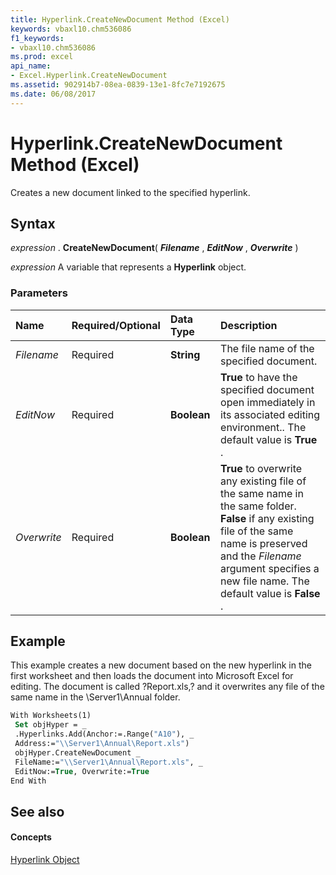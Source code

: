 ```yaml
---
title: Hyperlink.CreateNewDocument Method (Excel)
keywords: vbaxl10.chm536086
f1_keywords:
- vbaxl10.chm536086
ms.prod: excel
api_name:
- Excel.Hyperlink.CreateNewDocument
ms.assetid: 902914b7-08ea-0839-13e1-8fc7e7192675
ms.date: 06/08/2017
---
```



# Hyperlink.CreateNewDocument Method (Excel)

Creates a new document linked to the specified hyperlink.


## Syntax

 _expression_ . **CreateNewDocument**( **_Filename_** , **_EditNow_** , **_Overwrite_** )

 _expression_ A variable that represents a **Hyperlink** object.


### Parameters



|**Name**|**Required/Optional**|**Data Type**|**Description**|
|:-----|:-----|:-----|:-----|
| _Filename_|Required| **String**|The file name of the specified document.|
| _EditNow_|Required| **Boolean**| **True** to have the specified document open immediately in its associated editing environment.. The default value is **True** .|
| _Overwrite_|Required| **Boolean**| **True** to overwrite any existing file of the same name in the same folder. **False** if any existing file of the same name is preserved and the _Filename_ argument specifies a new file name. The default value is **False** .|

## Example

This example creates a new document based on the new hyperlink in the first worksheet and then loads the document into Microsoft Excel for editing. The document is called ?Report.xls,? and it overwrites any file of the same name in the \\Server1\Annual folder.


```vb
With Worksheets(1) 
 Set objHyper = _ 
 .Hyperlinks.Add(Anchor:=.Range("A10"), _ 
 Address:="\\Server1\Annual\Report.xls") 
 objHyper.CreateNewDocument _ 
 FileName:="\\Server1\Annual\Report.xls", _ 
 EditNow:=True, Overwrite:=True 
End With
```


## See also


#### Concepts


[Hyperlink Object](Excel.Hyperlink.md)

